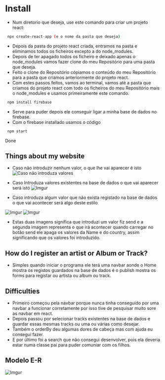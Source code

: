 # Install
- Num diretorio que deseja, use este comando para criar um projeto react:
```sh
 npx create-react-app (e o nome da pasta que deseja)
```
- Depois da pasta do projeto react criada, entramos na pasta e eliminamos todos os ficheiros excepto a do node_modules.
- Depois de ter apagado todos os ficheiro e deixado apenas o node_modules vamos fazer clone do meu Repositório para uma pasta que deseja.
- Feito o clone do Repositório cópiamos o conteúdo do meu Repositório para a pasta que criamos anteriormente do projeto react.
- Com estes passos feitos, vamos ao terminal, vamos até a pasta que criamos do projeto react com todo os ficheiros do meu Repositório mais o node_modules e usamos primeiramente este comando.
```sh
 npm install firebase
```
- Serve para puder depois ele conseguir ligar a minha base de dados no firebase.
- Com o firebase installado usamos o código
```sh
 npm start
```
Done

## Things about my website 
- Caso não introduzir nenhum valor, o que lhe vai aparecer é isto 
![Caso não introduza valores](https://i.imgur.com/gdCQECD.png)

- Caso Introduza valores existentes na base de dados o que vai aparecer será istó
![Imgur](https://i.imgur.com/UJhNMxY.png)

- Caso introduza algum valor que não exista registado na base de dados o que vai acontecer será algo deste estilo
 
![Imgur](https://i.imgur.com/oDaxkOJ.png)  ![Imgur](https://i.imgur.com/5z9RepF.png)

- Estas duas imagens significa que introduzi um valor fiz send e a segunda imagem representa o que irá acontecer quando carregar no botão send ele apaga os valores da Name e do country, assim significando que os valores foi introduzido.

## How do I register an artist or Album or Track?
- Simples quando iniciar o programa ele terá uma navbar aonde o Home mostra os registos guardados na base de dados é o publish mostra os forms para registar ou artista ou album ou track.


## Difficulties
- Primeiro começou pela navbar porque nunca tinha conseguido por uma navbar a funcionar corretamente por isso tive de pesquisar muito sore as navbar em react.
- Depois passou por selecionar tracks existentes na base de dados e guardar essas mesmas tracks ou uma ou várias como desejar.
- Também o orderBy deu algumas dores de cabeça mas com ajuda eu consegui fazer.
- E por último foi a search que não consegui desenvolver, pois ela deveria estar numa classe pai para puder comuniar com os filhos.

## Modelo E-R

![Imgur](https://i.imgur.com/z2fTO9S.png)
